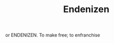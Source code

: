 ---
title: Endenizen
letter: E
permalink: "/definitions/bld-endenizen.html"
body: or ENDENIZEN. To make free; to enfranchise
published_at: '2018-07-07'
source: Black's Law Dictionary 2nd Ed (1910)
layout: post
---